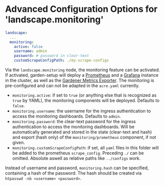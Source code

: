 # Advanced Configuration Options for 'landscape.monitoring'

```yaml
landscape:
  ...
  monitoring:
    active: false
    username: admin
    password: # password in clear-text
    customScrapeConfigPath: ./my-scrape-configs
```

Via the `landscape.monitoring` node, the monitoring feature can be activated. If activated, garden-setup will deploy a [Prometheus](https://prometheus.io/) and a [Grafana](https://grafana.com/) instance in the cluster, as well as the [Gardener Metrics Exporter](https://github.com/gardener/gardener-metrics-exporter). The monitoring is pre-configured and can not be adapted in the `acre.yaml` currently.
- `monitoring.active`: if set to `true` (or anything else that is recognized as `true` by YAML), the monitoring components will be deployed. Defaults to `false`.
- `monitoring.username`: the username for the ingress authentication to access the monitoring dashboards. Defaults to `admin`.
- `monitoring.password`: the clear-text password for the ingress authentication to access the monitoring dashboards. Will be automatically generated and stored in the state (clear-text and hash) and export (hash only) of the `monitoring/prometheus` component, if not given.
- `monitoring.customScrapeConfigPath`: if set, all `yaml` files in this folder will be added to the prometheus `scrape_config`. Preceding `./` can be omitted. Absolute aswell as relative paths like `../configs` work.

Instead of username and password, `monitoring.hash` can be specified, containing a hash of the password. The hash should be created via `htpasswd -nb <username> <password>`.
